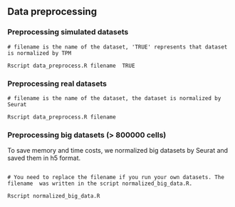 ## Data preprocessing

### Preprocessing simulated datasets

```
# filename is the name of the dataset, 'TRUE' represents that dataset is normalized by TPM

Rscript data_preprocess.R filename  TRUE
```


### Preprocessing real datasets

```
# filename is the name of the dataset, the dataset is normalized by Seurat

Rscript data_preprocess.R filename  
```


### Preprocessing big datasets (> 800000 cells)

To save memory and time costs, we normalized big datasets by Seurat and saved them in h5 format.  

```

# You need to replace the filename if you run your own datasets. The filename  was written in the script normalized_big_data.R. 

Rscript normalized_big_data.R

```







